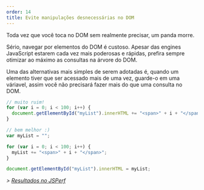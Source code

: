 ```yaml
---
order: 14
title: Evite manipulações desnecessárias no DOM
---
```


Toda vez que você toca no DOM sem realmente precisar, um panda morre.

Sério, navegar por elementos do DOM é custoso. Apesar das engines JavaScript estarem cada vez mais poderosas e rápidas, prefira sempre otimizar ao máximo as consultas na árvore do DOM.

Uma das alternativas mais simples de serem adotadas é, quando um elemento tiver que ser acessado mais de uma vez, guarde-o em uma váriavel, assim você não precisará fazer mais do que uma consulta no DOM.

```js
// muito ruim!
for (var i = 0; i < 100; i++) {
  document.getElementById("myList").innerHTML += "<span>" + i + "</span>";
}
```

```js
// bem melhor :)
var myList = "";

for (var i = 0; i < 100; i++) {
  myList += "<span>" + i + "</span>";
}

document.getElementById("myList").innerHTML = myList;
```

*> [Resultados no JSPerf](http://jsperf.com/browser-diet-dom-manipulation/5)*